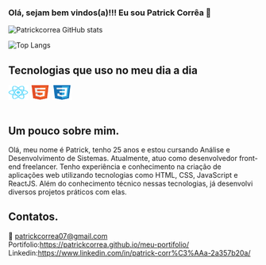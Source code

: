 ### Olá, sejam bem vindos(a)!!! Eu sou Patrick Corrêa 👋

![Patrickcorrea GitHub stats](https://github-readme-stats.vercel.app/api?username=patrickcorrea&show_icons=true&theme=neon)

![Top Langs](https://github-readme-stats.vercel.app/api/top-langs/?username=patrickcorrea&layout=compact&theme=neon)

## Tecnologias que uso no meu dia a dia

<div style="display: inline_block>
 <br/>
 
<img height="30" width="40" src= https://raw.githubusercontent.com/devicons/devicon/master/icons/javascript/javascript-plain.svg>
<img height="30" width="40" src= https://raw.githubusercontent.com/devicons/devicon/master/icons/react/react-original.svg>
<img height="30" width="40" src= https://raw.githubusercontent.com/devicons/devicon/master/icons/html5/html5-original.svg>
<img height="30" width="40" src= https://raw.githubusercontent.com/devicons/devicon/master/icons/css3/css3-original.svg>
</div> <br/>
 
 ## Um pouco sobre mim.
 
<p>Olá, meu nome é Patrick, tenho 25 anos e estou cursando Análise e Desenvolvimento de Sistemas. Atualmente, atuo como desenvolvedor front-end freelancer. Tenho experiência e conhecimento na criação de aplicações web utilizando tecnologias como HTML, CSS, JavaScript e ReactJS. Além do conhecimento técnico nessas tecnologias, já desenvolvi diversos projetos práticos com elas.<p/>
 
## Contatos.

📧 patrickcorrea07@gmail.com <br/>
Portifolio:https://patrickcorrea.github.io/meu-portifolio/ <br/>
Linkedin:https://www.linkedin.com/in/patrick-corr%C3%AAa-2a357b20a/
